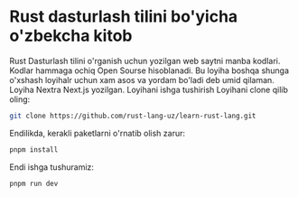 # Rust dasturlash tilini bo'yicha o'zbekcha kitob

Rust Dasturlash tilini o'rganish uchun yozilgan web saytni manba kodlari. Kodlar
hammaga ochiq Open Sourse hisoblanadi. Bu loyiha boshqa shunga o'xshash loyihalr
uchun xam asos va yordam bo'ladi deb umid qilaman. Loyiha Nextra Next.js
yozilgan. Loyihani ishga tushirish Loyihani clone qilib oling:

```bash
git clone https://github.com/rust-lang-uz/learn-rust-lang.git
```

Endilikda, kerakli paketlarni o'rnatib olish zarur:

```bash
pnpm install
```

Endi ishga tushuramiz:

```bash
pnpm run dev
```
